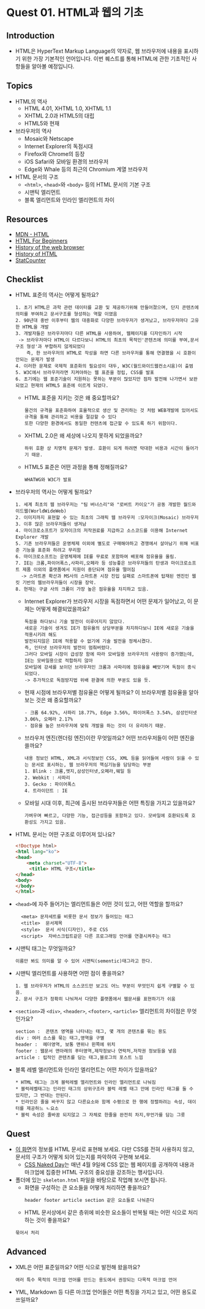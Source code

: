 # Quest 01. HTML과 웹의 기초

## Introduction
* HTML은 HyperText Markup Language의 약자로, 웹 브라우저에 내용을 표시하기 위한 가장 기본적인 언어입니다. 이번 퀘스트를 통해 HTML에 관한 기초적인 사항들을 알아볼 예정입니다.

## Topics
* HTML의 역사
  * HTML 4.01, XHTML 1.0, XHTML 1.1
  * XHTML 2.0과 HTML5의 대립
  * HTML5와 현재
* 브라우저의 역사
  * Mosaic와 Netscape
  * Internet Explorer의 독점시대
  * Firefox와 Chrome의 등장
  * iOS Safari와 모바일 환경의 브라우저
  * Edge와 Whale 등의 최근의 Chromium 계열 브라우저
* HTML 문서의 구조
  * `<html>`, `<head>`와 `<body>` 등의 HTML 문서의 기본 구조
  * 시맨틱 엘리먼트
  * 블록 엘리먼트와 인라인 엘리먼트의 차이

## Resources
* [MDN - HTML](https://developer.mozilla.org/ko/docs/Web/HTML)
* [HTML For Beginners](https://html.com/)
* [History of the web browser](https://en.wikipedia.org/wiki/History_of_the_web_browser)
* [History of HTML](https://en.wikipedia.org/wiki/HTML)
* [StatCounter](https://gs.statcounter.com/)

## Checklist
* HTML 표준의 역사는 어떻게 될까요?
  ```
  1. 초기 HTML은 과학 관련 데이터를 교환 및 제공하기위해 만들어졌으며, 단지 콘텐츠에 의미를 부여하고 문서구조를 형성하는 역할 이였음
  2. 90년대 중반 이후부터 웹의 대중화로 다양한 브라우저가 생겨났고, 브라우저마다 고유한 HTML을 개발
  3. 개발자들은 브라우저마다 다른 HTML을 사용하여, 웹페이지를 디자인하기 시작
   -> 브라우저마다 HTML이 다르다보니 HTML의 최초의 목적인'콘텐츠에 의미를 부여,문서구조 형성'과 부합하지 않게되었다
      즉, 한 브라우저의 HTML로 작성을 하면 다른 브라우저를 통해 연결했을 시 호환이 안되는 문제가 발생
  4. 이러한 문제로 국제적 표준화의 필요성이 대두, W3C(월드와이드웹컨소시움)이 출범
  5. W3C에서 브라우저라면 지켜야하는 웹 표준을 정립, CSS를 발표
  6. 초기에는 웹 표준기술이 지원하는 못하는 부분이 많았지만 점차 발전해 나가면서 보완되었고 현재의 HTML5 표준에 이르게 되었다.
  ```
  * HTML 표준을 지키는 것은 왜 중요할까요?
    ```
    물건의 규격을 표준화하여 효율적으로 생산 및 관리하는 것 처럼 WEB개발에 있어서도 규격을 통해 관리하고 비용을 절감할 수 있다
    또한 다양한 환경에서도 동일한 컨텐츠에 접근할 수 있도록 하기 위함이다. 
    ```
  * XHTML 2.0은 왜 세상에 나오지 못하게 되었을까요?
    ```
    하위 호환 상 치명적 문제가 발생. 호환이 되게 하려면 막대한 비용과 시간이 들어가기 때문.
    ```
  * HTML5 표준은 어떤 과정을 통해 정해질까요?
    ```
    WHATWG와 W3C가 발표
    ```
* 브라우저의 역사는 어떻게 될까요?
  ```
  1. 세계 최초의 웹 브라우저는 "팀 버너스리"와 "로버트 카이오"가 공동 개발한 월드와이드웹(WorldWideWeb)
  2. 이미지까지 표현할 수 있는 최초의 그래픽 웹 브라우저 :모자이크(Mosaic) 브라우저 
  3. 이후 많은 브라우저들이 생겨남
  4. 마이크로소프트가 모자이크의 저작권료를 지급하고 소스코드를 이용해 Internet Explorer 개발
  5. 기존 브라우저들은 운영체제 이외에 별도로 구매해야하고 경쟁에서 살아남기 위해 비표준 기능을 표준화 하려고 무리함
  6. 마이크로소프트는 운영체제에 IE를 무료로 포함하여 배포해 점유율을 올림.
  7. IE는 크롬,파이어폭스,사파리,오페라 등 성능좋은 브라우저들의 탄생과 마이크로소프트 제품 이외의 플랫폼에서 지원이 중단되며 점유율 떨어짐
    -> 스마트폰 확산과 MS사의 스마트폰 시장 진입 실패로 스마트폰에 탑재된 엔진인 웹킷 기반의 웹브라우저들이 시장을 장악.
  8. 현재는 구글 사의 크롬이 가장 높은 점유율을 차지하고 있음.
  ```
  * Internet Explorer가 브라우저 시장을 독점하면서 어떤 문제가 일어났고, 이 문제는 어떻게 해결되었을까요?
    ```
    독점을 하다보니 기술 발전이 이루어지지 않았다. 
    새로운 기술이 생겨도 IE가 점유율의 상당부분을 차지하다보니 IE에 새로운 기술을 적용시키려 해도 
    발전되지않은 IE에 적용할 수 없기에 기술 발전을 정체시켰다. 
    즉, 인터넷 브라우저의 발전이 멈춰버렸다.
    그러다 모바일 시장이 급성장 함에 따라 모바일용 브라우저의 사용량이 증가했는데, IE는 모바일용으로 적합하지 않아
    모바일에 강세를 보이던 브라우저인 크롬과 사파리에 점유율을 빼앗기며 독점이 종식되었다.
    -> 추가적으로 독점방지법 위배 판결에 의한 부분도 있을 듯. 
    ```
  * 현재 시점에 브라우저별 점유율은 어떻게 될까요? 이 브라우저별 점유율을 알아보는 것은 왜 중요할까요?
    ```
    - 크롬 64.92%, 사파리 18.77%, Edge 3.56%, 파이어폭스 3.54%, 삼성인터넷 3.06%, 오페라 2.17%  
    - 점유율 높은 브라우저에 맞춰 개발을 하는 것이 더 유리하기 때문.
    ```
  * 브라우저 엔진(렌더링 엔진)이란 무엇일까요? 어떤 브라우저들이 어떤 엔진을 쓸까요?
    ```
    내용 정보인 HTML, XML과 서식정보인 CSS, XML 등을 읽어들여 사람이 읽을 수 있는 문서로 표시하는, 웹 브라우저의 핵심기능을 담당하는 부분
    1. Blink : 크롬,엣지,삼성인터넷,오페라,웨일 등
    2. Webkit : 사파리
    3. Gecko : 파이어폭스
    4. 트라이던트 : IE
    ```
  * 모바일 시대 이후, 최근에 출시된 브라우저들은 어떤 특징을 가지고 있을까요?
    ```
    가벼우며 빠르고, 다양한 기능, 접근성등을 포함하고 있다. 모바일에 호환되도록 호환성도 가지고 있음.
    ```
* HTML 문서는 어떤 구조로 이루어져 있나요?
  ```html
  <!Doctype html>
  <html lang="ko"> 
  <head>
      <meta charset="UTF-8"> 
       <title> HTML 구조</title>
  </head>
  <body>
  </body>
  </html>
  ```
  
* `<head>`에 자주 들어가는 엘리먼트들은 어떤 것이 있고, 어떤 역할을 할까요?
  ```
    <meta> 문자세트를 비롯한 문서 정보가 들어있는 태그
    <title>  문서제목 
    <style>  문서 서식(디자인), 주로 CSS
    <script>  자바스크립트같은 다른 프로그래밍 언어를 연결시켜주는 태그
  ```
* 시맨틱 태그는 무엇일까요?
  ```
  이름만 봐도 의미를 알 수 있어 시맨틱(sementic)태그라고 한다.
  ```
* 시맨틱 엘리먼트를 사용하면 어떤 점이 좋을까요?
  ```
  1. 웹 브라우저가 HTML의 소스코드만 보고도 어느 부분이 무엇인지 쉽게 구별할 수 있음.
  2. 문서 구조가 정확히 나눠져서 다양한 플랫폼에서 웹문서를 표현하기가 쉬움
  ```
* `<section>`과 `<div>`, `<header>`, `<footer>`, `<article>` 엘리먼트의 차이점은 무엇인가요?
  ```
  section :  콘텐츠 영역을 나타내는 태그, 몇 개의 콘텐츠를 묶는 용도
  div : 여러 소스를 묶는 태그,영역을 구별
  header :  헤더영역, 보통 맨위나 왼쪽에 위치
  footer : 웹문서 맨아래의 푸터영역,제작정보나 연락처,저작권 정보등을 넣음
  article : 립적인 콘텐츠를 담는 태그,블로그의 포스트 느낌
  ```
* 블록 레벨 엘리먼트와 인라인 엘리먼트는 어떤 차이가 있을까요?
  ```
  * HTML 태그는 크게 블럭레벨 엘리먼트와 인라인 엘리먼트로 나눠짐
  * 블럭레벨태그는 인라인 태그의 상위구조라 블럭 레벨 태그 안에 인라인 태그를 둘 수 있지만, 그 반대는 안된다.
  * 인라인은 줄을 바꾸지 않고 다른요소와 함께 수평으로 한 행에 정렬하려는 속성, 데이터를 제공하느 ㄴ요소
  * 블럭 속성은 줄바꿈 되지않고 그 자체로 한줄을 완전히 차지,무언가를 담는 그릇
  ```

## Quest
* [이 화면](screen.png)의 정보를 HTML 문서로 표현해 보세요. 다만 CSS를 전혀 사용하지 않고, 문서의 구조가 어떻게 되어 있는지를 파악하여 구현해 보세요.
  * [CSS Naked Day](https://css-naked-day.github.io/)는 매년 4월 9일에 CSS 없는 웹 페이지를 공개하여 내용과 마크업에 집중한 HTML 구조의 중요성을 강조하는 행사입니다.
* 폴더에 있는 `skeleton.html` 파일을 바탕으로 작업해 보시면 됩니다.
  * 화면을 구성하는 큰 요소들을 어떻게 처리하면 좋을까요?
    ```
    header footer article section 같은 요소들로 나눠준다
    ```
  * HTML 문서상에서 같은 층위에 비슷한 요소들이 반복될 때는 어떤 식으로 처리하는 것이 좋을까요?
  ```
  묶어서 처리
  ```
## Advanced
* XML은 어떤 표준일까요? 어떤 식으로 발전해 왔을까요?
  ```
  여러 특수 목적의 마크업 언어를 만드는 용도에서 권장되는 다목적 마크업 언어
  ```
* YML, Markdown 등 다른 마크업 언어들은 어떤 특징을 가지고 있고, 어떤 용도로 쓰일까요?
